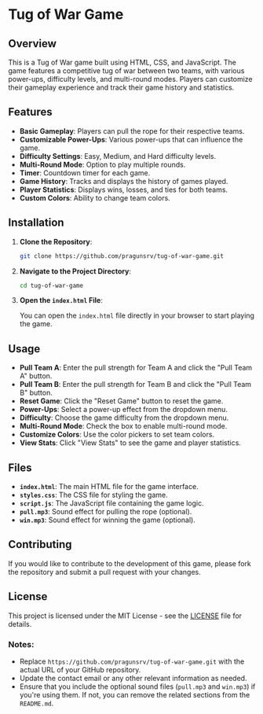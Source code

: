 # Tug of War Game

## Overview

This is a Tug of War game built using HTML, CSS, and JavaScript. The game features a competitive tug of war between two teams, with various power-ups, difficulty levels, and multi-round modes. Players can customize their gameplay experience and track their game history and statistics.

## Features

- **Basic Gameplay**: Players can pull the rope for their respective teams.
- **Customizable Power-Ups**: Various power-ups that can influence the game.
- **Difficulty Settings**: Easy, Medium, and Hard difficulty levels.
- **Multi-Round Mode**: Option to play multiple rounds.
- **Timer**: Countdown timer for each game.
- **Game History**: Tracks and displays the history of games played.
- **Player Statistics**: Displays wins, losses, and ties for both teams.
- **Custom Colors**: Ability to change team colors.

## Installation

1. **Clone the Repository**:

    ```bash
    git clone https://github.com/pragunsrv/tug-of-war-game.git
    ```

2. **Navigate to the Project Directory**:

    ```bash
    cd tug-of-war-game
    ```

3. **Open the `index.html` File**:

    You can open the `index.html` file directly in your browser to start playing the game.

## Usage

- **Pull Team A**: Enter the pull strength for Team A and click the "Pull Team A" button.
- **Pull Team B**: Enter the pull strength for Team B and click the "Pull Team B" button.
- **Reset Game**: Click the "Reset Game" button to reset the game.
- **Power-Ups**: Select a power-up effect from the dropdown menu.
- **Difficulty**: Choose the game difficulty from the dropdown menu.
- **Multi-Round Mode**: Check the box to enable multi-round mode.
- **Customize Colors**: Use the color pickers to set team colors.
- **View Stats**: Click "View Stats" to see the game and player statistics.

## Files

- **`index.html`**: The main HTML file for the game interface.
- **`styles.css`**: The CSS file for styling the game.
- **`script.js`**: The JavaScript file containing the game logic.
- **`pull.mp3`**: Sound effect for pulling the rope (optional).
- **`win.mp3`**: Sound effect for winning the game (optional).

## Contributing

If you would like to contribute to the development of this game, please fork the repository and submit a pull request with your changes. 

## License

This project is licensed under the MIT License - see the [LICENSE](LICENSE) file for details.


### Notes:
- Replace `https://github.com/pragunsrv/tug-of-war-game.git` with the actual URL of your GitHub repository.
- Update the contact email or any other relevant information as needed.
- Ensure that you include the optional sound files (`pull.mp3` and `win.mp3`) if you're using them. If not, you can remove the related sections from the `README.md`.
